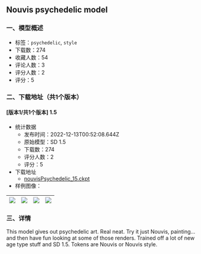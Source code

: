## Nouvis psychedelic model
### 一、模型概述

- 标签：`psychedelic`, `style`
- 下载数：274
- 收藏人数：54
- 评论人数：3
- 评分人数：2
- 评分：5

### 二、下载地址（共1个版本）

#### [版本1/共1个版本] 1.5

- 统计数据
  - 发布时间：2022-12-13T00:52:08.644Z
  - 原始模型：SD 1.5
  - 下载数：274
  - 评分人数：2
  - 评分：5
- 下载地址
  - [nouvisPsychedelic_15.ckpt](https://civitai.com/api/download/models/1392)
- 样例图像：

| <img src="https://image.civitai.com/xG1nkqKTMzGDvpLrqFT7WA/00dd7981-6e15-42ec-04c3-13616b83c300/width=450/12346.jpeg" /> | <img src="https://image.civitai.com/xG1nkqKTMzGDvpLrqFT7WA/dd95594f-2e0f-497e-4323-7d84caf74500/width=450/12365.jpeg" /> | <img src="https://image.civitai.com/xG1nkqKTMzGDvpLrqFT7WA/b0760b10-fdc1-46f4-3591-fa7472151600/width=450/12364.jpeg" /> | <img src="https://image.civitai.com/xG1nkqKTMzGDvpLrqFT7WA/42e4ba57-a192-45e4-e197-4fd097102500/width=450/12363.jpeg" /> |
| ---- | ---- | ---- | ---- |


### 三、详情
<p>This model gives out psychedelic art. Real neat. Try it just Nouvis, painting... and then have fun looking at some of those renders. Trained off a lot of new age type stuff and SD 1.5. Tokens are Nouvis or Nouvis style.</p>